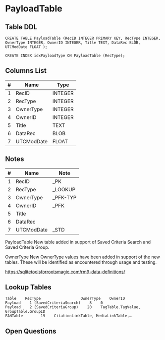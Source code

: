 # PayloadTable

## Table DDL

```
CREATE TABLE PayloadTable (RecID INTEGER PRIMARY KEY, RecType INTEGER, OwnerType INTEGER, OwnerID INTEGER, Title TEXT, DataRec BLOB, UTCModDate FLOAT );

CREATE INDEX idxPayloadType ON PayloadTable (RecType);
```

## Columns List

| #   | Name       | Type    |
| --- | ---------- | ------- |
| 1   | RecID      | INTEGER |
| 2   | RecType    | INTEGER |
| 3   | OwnerType  | INTEGER |
| 4   | OwnerID    | INTEGER |
| 5   | Title      | TEXT    |
| 6   | DataRec    | BLOB    |
| 7   | UTCModDate | FLOAT   |

## Notes

| #   | Name       | Note     |
| --- | ---------- | -------- |
| 1   | RecID      | _PK      |
| 2   | RecType    | _LOOKUP   |
| 3   | OwnerType  | _PFK-TYP |
| 4   | OwnerID    | _PFK     |
| 5   | Title      |          |
| 6   | DataRec    |          |
| 7   | UTCModDate | _STD     |


PayloadTable
New table added in support of Saved Criteria Search and Saved Criteria Group.

OwnerType
New OwnerType values have been added in support of the new tables. These will be identified as encountered through usage and testing.

https://sqlitetoolsforrootsmagic.com/rm9-data-definitions/

## Lookup Tables

```
Table    RecType                  OwnerType    OwnerID    
Payload    1 (SavedCriteriaSearch)    8    0    
Payload    2 (SavedCriteriaGroup)    20    TagTable.TagValue, GroupTable.GroupID    
FANTable        19    CitationLinkTable, MediaLinkTable,…    
```



## Open Questions

